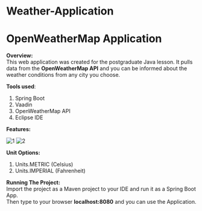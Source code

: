 # Weather-Application
# OpenWeatherMap Application #

**Overview:**\
This web application was created for the postgraduate Java lesson. It pulls data from the **OpenWeatherMap API** and you can be informed about the weather conditions from any city you choose. 


**Tools used**:
1. Spring Boot 
2. Vaadin 
3. OpenWeatherMap API
4. Eclipse IDE

**Features:**

![1](https://user-images.githubusercontent.com/75641530/108637138-f423d100-7491-11eb-8a7a-0508a80216d1.jpg)
![2](https://user-images.githubusercontent.com/75641530/108637141-f71ec180-7491-11eb-9ceb-1882b3c15664.jpg)


**Unit Options:**
1. Units.METRIC (Celsius)
2. Units.IMPERIAL (Fahrenheit)

**Running The Project:**\
Import the project as a Maven project to your IDE and run it as a Spring Boot App.\
Then type to your browser **localhost:8080** and you can use the Application.
